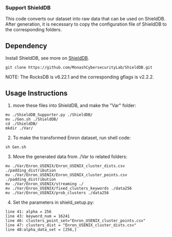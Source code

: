 ### Support ShieldDB

This code converts our dataset into raw data that can be used on ShieldDB. 
After generation, it is necessary to copy the configuration file  of ShieldDB to the corresponding folders.

## Dependency

Install ShieldDB, see more on [ShieldDB](https://github.com/MonashCybersecurityLab/ShieldDB).

```git clone https://github.com/MonashCybersecurityLab/ShieldDB.git```

NOTE: The RocksDB is v6.22.1 and the corresponding gflags is v2.2.2.

## Usage Instructions

1. move these files into ShieldDB, and make the "Var" folder:

```
mv ./ShieldDB_Supporter.py ./ShieldDB/
mv ./Gen.sh ./ShieldDB/
cd ./ShieldDB/
mkdir ./Var/
 ```

2. To make the transformed Enron dataset, run shell code:
```
sh Gen.sh
``` 

3. Move the generated data from ./Var to related folders:
```
mv ./Var/Enron_USENIX/Enron_USENIX_cluster_dists.csv ./padding_distribution
mv ./Var/Enron_USENIX/Enron_USENIX_cluster_points.csv  ./padding_distribution
mv ./Var/Enron_USENIX/streaming ./
mv ./Var/Enron_USENIX/fixed_clusters_keywords ./data256
mv ./Var/Enron_USENIX/prob_clusters ./data256
```

4. Set the parameters in shield_setup.py:

```
line 41: alpha = 256
line 43: keyword_num = 16241
line 46: clusters_point_set="Enron_USENIX_cluster_points.csv"
line 47: clusters_dist = "Enron_USENIX_cluster_dists.csv"
line 48:alpha_data_set = [256,]
```



